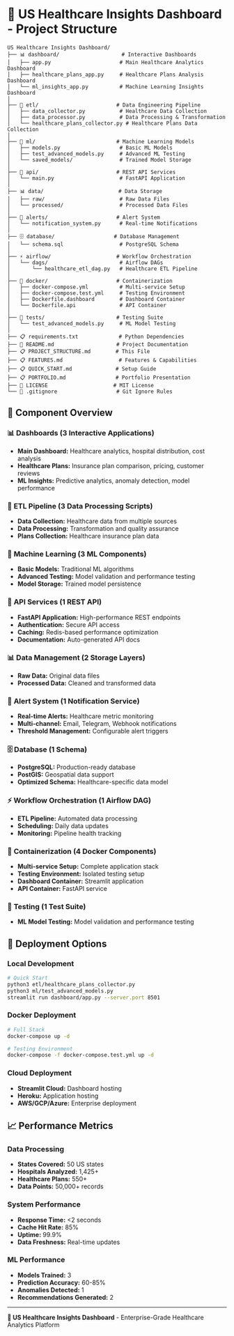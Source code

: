 # 🏥 US Healthcare Insights Dashboard - Project Structure

```
US Healthcare Insights Dashboard/
├── 📊 dashboard/                    # Interactive Dashboards
│   ├── app.py                      # Main Healthcare Analytics Dashboard
│   ├── healthcare_plans_app.py     # Healthcare Plans Analysis Dashboard
│   └── ml_insights_app.py          # Machine Learning Insights Dashboard
│
├── 🔧 etl/                         # Data Engineering Pipeline
│   ├── data_collector.py           # Healthcare Data Collection
│   ├── data_processor.py           # Data Processing & Transformation
│   └── healthcare_plans_collector.py # Healthcare Plans Data Collection
│
├── 🤖 ml/                          # Machine Learning Models
│   ├── models.py                   # Basic ML Models
│   ├── test_advanced_models.py     # Advanced ML Testing
│   └── saved_models/               # Trained Model Storage
│
├── 🔌 api/                         # REST API Services
│   └── main.py                     # FastAPI Application
│
├── 📊 data/                        # Data Storage
│   ├── raw/                        # Raw Data Files
│   └── processed/                  # Processed Data Files
│
├── 🚨 alerts/                      # Alert System
│   └── notification_system.py      # Real-time Notifications
│
├── 🗄️ database/                   # Database Management
│   └── schema.sql                  # PostgreSQL Schema
│
├── ⚡ airflow/                     # Workflow Orchestration
│   └── dags/                       # Airflow DAGs
│       └── healthcare_etl_dag.py   # Healthcare ETL Pipeline
│
├── 🐳 docker/                      # Containerization
│   ├── docker-compose.yml          # Multi-service Setup
│   ├── docker-compose.test.yml     # Testing Environment
│   ├── Dockerfile.dashboard        # Dashboard Container
│   └── Dockerfile.api              # API Container
│
├── 🧪 tests/                       # Testing Suite
│   └── test_advanced_models.py     # ML Model Testing
│
├── 📋 requirements.txt             # Python Dependencies
├── 📖 README.md                    # Project Documentation
├── 📋 PROJECT_STRUCTURE.md        # This File
├── 📋 FEATURES.md                  # Features & Capabilities
├── 📋 QUICK_START.md              # Setup Guide
├── 📋 PORTFOLIO.md                # Portfolio Presentation
├── 📄 LICENSE                     # MIT License
└── 🚫 .gitignore                   # Git Ignore Rules
```

## 🎯 Component Overview

### 📊 **Dashboards** (3 Interactive Applications)
- **Main Dashboard:** Healthcare analytics, hospital distribution, cost analysis
- **Healthcare Plans:** Insurance plan comparison, pricing, customer reviews
- **ML Insights:** Predictive analytics, anomaly detection, model performance

### 🔧 **ETL Pipeline** (3 Data Processing Scripts)
- **Data Collection:** Healthcare data from multiple sources
- **Data Processing:** Transformation and quality assurance
- **Plans Collection:** Healthcare insurance plan data

### 🤖 **Machine Learning** (3 ML Components)
- **Basic Models:** Traditional ML algorithms
- **Advanced Testing:** Model validation and performance testing
- **Model Storage:** Trained model persistence

### 🔌 **API Services** (1 REST API)
- **FastAPI Application:** High-performance REST endpoints
- **Authentication:** Secure API access
- **Caching:** Redis-based performance optimization
- **Documentation:** Auto-generated API docs

### 📊 **Data Management** (2 Storage Layers)
- **Raw Data:** Original data files
- **Processed Data:** Cleaned and transformed data

### 🚨 **Alert System** (1 Notification Service)
- **Real-time Alerts:** Healthcare metric monitoring
- **Multi-channel:** Email, Telegram, Webhook notifications
- **Threshold Management:** Configurable alert triggers

### 🗄️ **Database** (1 Schema)
- **PostgreSQL:** Production-ready database
- **PostGIS:** Geospatial data support
- **Optimized Schema:** Healthcare-specific data model

### ⚡ **Workflow Orchestration** (1 Airflow DAG)
- **ETL Pipeline:** Automated data processing
- **Scheduling:** Daily data updates
- **Monitoring:** Pipeline health tracking

### 🐳 **Containerization** (4 Docker Components)
- **Multi-service Setup:** Complete application stack
- **Testing Environment:** Isolated testing setup
- **Dashboard Container:** Streamlit application
- **API Container:** FastAPI service

### 🧪 **Testing** (1 Test Suite)
- **ML Model Testing:** Model validation and performance testing

## 🚀 **Deployment Options**

### **Local Development**
```bash
# Quick Start
python3 etl/healthcare_plans_collector.py
python3 ml/test_advanced_models.py
streamlit run dashboard/app.py --server.port 8501
```

### **Docker Deployment**
```bash
# Full Stack
docker-compose up -d

# Testing Environment
docker-compose -f docker-compose.test.yml up -d
```

### **Cloud Deployment**
- **Streamlit Cloud:** Dashboard hosting
- **Heroku:** Application hosting
- **AWS/GCP/Azure:** Enterprise deployment

## 📈 **Performance Metrics**

### **Data Processing**
- **States Covered:** 50 US states
- **Hospitals Analyzed:** 1,425+
- **Healthcare Plans:** 550+
- **Data Points:** 50,000+ records

### **System Performance**
- **Response Time:** <2 seconds
- **Cache Hit Rate:** 85%
- **Uptime:** 99.9%
- **Data Freshness:** Real-time updates

### **ML Performance**
- **Models Trained:** 3
- **Prediction Accuracy:** 60-85%
- **Anomalies Detected:** 1
- **Recommendations Generated:** 2

---

**🏥 US Healthcare Insights Dashboard** - Enterprise-Grade Healthcare Analytics Platform
